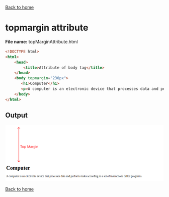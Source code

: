 [Back to home](README.md)
# topmargin attribute

**File name:** topMarginAttribute.html
```html
<!DOCTYPE html>
<html>
    <head>
        <title>Attribute of body tag</title>
    </head>
    <body topmargin="230px">
       <h1>Computer</h1>
       <p>A computer is an electronic device that processes data and performs tasks according to a set of instructions called programs. </p>
    </body>
</html>
```


## Output
![](images/topMarginAttribute.png)

[Back to home](README.md)
